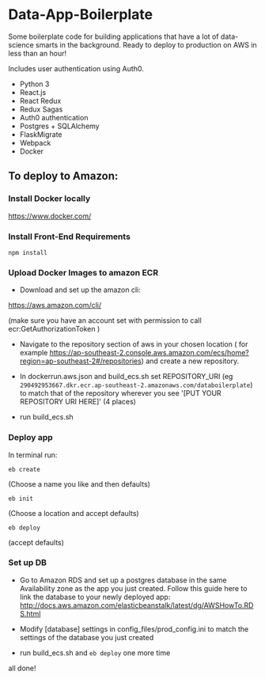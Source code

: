 # Data-App-Boilerplate

Some boilerplate code for building applications that have a lot of data-science smarts in the background.
Ready to deploy to production on AWS in less than an hour!

Includes user authentication using Auth0.
- Python 3
- React.js
- React Redux
- Redux Sagas
- Auth0 authentication
- Postgres + SQLAlchemy
- FlaskMigrate
- Webpack
- Docker



## To deploy to Amazon:
### Install Docker locally
https://www.docker.com/

### Install Front-End Requirements
```
npm install
```

### Upload Docker Images to amazon ECR 
- Download and set up the amazon cli:

https://aws.amazon.com/cli/

(make sure you have an account set with permission to call ecr:GetAuthorizationToken )

- Navigate to the repository section of aws in your chosen location ( for example https://ap-southeast-2.console.aws.amazon.com/ecs/home?region=ap-southeast-2#/repositories)
 and create a new repository.
 
- In dockerrun.aws.json and build_ecs.sh set REPOSITORY_URI (eg `290492953667.dkr.ecr.ap-southeast-2.amazonaws.com/databoilerplate`) to match that of the repository wherever you see '[PUT YOUR REPOSITORY URI HERE]' (4 places)
- run build_ecs.sh

### Deploy app
In terminal run:

```
eb create
```
(Choose a name you like and then defaults)
```
eb init
````
(Choose a location and accept defaults)

```
eb deploy
```
(accept defaults)


### Set up DB
- Go to Amazon RDS and set up a postgres database in the same Availability zone as the app you just created.
Follow this guide here to link the database to your newly deployed app:
http://docs.aws.amazon.com/elasticbeanstalk/latest/dg/AWSHowTo.RDS.html

- Modify [database] settings in config_files/prod_config.ini to match the settings of the database you just created

- run build_ecs.sh and `eb deploy` one more time

all done!

